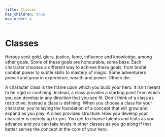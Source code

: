 ```yaml
---
title: Classes
has_children: true
nav_order: 4
---
```


# Classes
Heroes seek gold, glory, justice, fame, influence and knowledge, among other goals. Some of these goals are honourable, some base. Each character chooses a different way to achieve these goals, from brutal combat power to subtle skills to mastery of magic. Some adventurers prevail and grow in experience, wealth and power. Others die.

A character class is the frame upon which you build your hero. It isn't meant to be rigid or confining. Instead, a class provides a starting point from which you can develop in any direction that you see fit. Don't think of a class as restrictive; instead a class is defining. When you choose a class for your character, you're laying the foundation of a concept that will grow and expand as you play. A class provides structure. How you develop your character is entirely up to you. You get to choose talents and feats as you advance and you can take levels in other classes as you go along if that better serves the concept at the core of your hero.